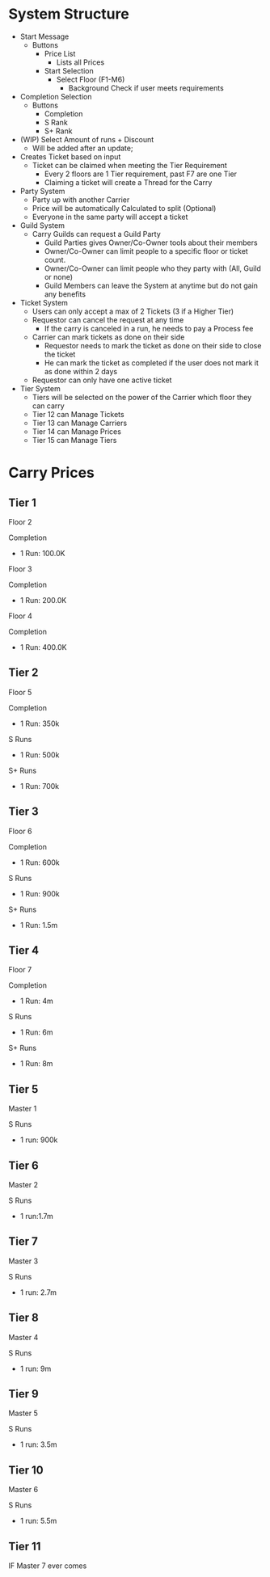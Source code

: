 # System Structure

- Start Message
  - Buttons
    - Price List
      - Lists all Prices
    - Start Selection
      - Select Floor (F1-M6)
        - Background Check if user meets requirements
- Completion Selection
  - Buttons
    - Completion
    - S Rank
    - S+ Rank
- (WIP) Select Amount of runs + Discount
  - Will be added after an update;
- Creates Ticket based on input
  - Ticket can be claimed when meeting the Tier Requirement
    - Every 2 floors are 1 Tier requirement, past F7 are one Tier
    - Claiming a ticket will create a Thread for the Carry
- Party System
  - Party up with another Carrier
  - Price will be automatically Calculated to split (Optional)
  - Everyone in the same party will accept a ticket
- Guild System
  - Carry Guilds can request a Guild Party
    - Guild Parties gives Owner/Co-Owner tools about their members
    - Owner/Co-Owner can limit people to a specific floor or ticket count.
    - Owner/Co-Owner can limit people who they party with (All, Guild or none)
    - Guild Members can leave the System at anytime but do not gain any benefits
- Ticket System
  - Users can only accept a max of 2 Tickets (3 if a Higher Tier)
  - Requestor can cancel the request at any time
    - If the carry is canceled in a run, he needs to pay a Process fee
  - Carrier can mark tickets as done on their side
    - Requestor needs to mark the ticket as done on their side to close the ticket
    - He can mark the ticket as completed if the user does not mark it as done within 2 days
  - Requestor can only have one active ticket
- Tier System
  - Tiers will be selected on the power of the Carrier which floor they can carry
  - Tier 12 can Manage Tickets
  - Tier 13 can Manage Carriers
  - Tier 14 can Manage Prices
  - Tier 15 can Manage Tiers
# Carry Prices


## Tier 1

Floor 2

Completion
- 1 Run: 100.0K

Floor 3

Completion
- 1 Run: 200.0K

Floor 4

Completion
- 1 Run: 400.0K

## Tier 2

Floor 5

Completion
- 1 Run: 350k

S Runs
- 1 Run: 500k

S+ Runs
- 1 Run: 700k

## Tier 3

Floor 6

Completion
- 1 Run: 600k

S Runs
- 1 Run: 900k

S+ Runs
- 1 Run: 1.5m

## Tier 4

Floor 7

Completion
- 1 Run: 4m

S Runs
- 1 Run: 6m

S+ Runs
- 1 Run: 8m

## Tier 5

Master 1

S Runs
- 1 run: 900k

## Tier 6

Master 2

S Runs
- 1 run:1.7m

## Tier 7

Master 3

S Runs
- 1 run: 2.7m

## Tier 8

Master 4

S Runs
- 1 run: 9m

## Tier 9

Master 5

S Runs
- 1 run: 3.5m

## Tier 10

Master 6

S Runs
- 1 run: 5.5m

## Tier 11
IF Master 7 ever comes
